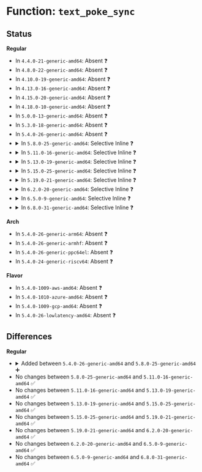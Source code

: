# Function: <code>text_poke_sync</code>

## Status
<b>Regular</b>
<ul>
<li>
In <code>4.4.0-21-generic-amd64</code>: Absent ❓
</li>
<li>
In <code>4.8.0-22-generic-amd64</code>: Absent ❓
</li>
<li>
In <code>4.10.0-19-generic-amd64</code>: Absent ❓
</li>
<li>
In <code>4.13.0-16-generic-amd64</code>: Absent ❓
</li>
<li>
In <code>4.15.0-20-generic-amd64</code>: Absent ❓
</li>
<li>
In <code>4.18.0-10-generic-amd64</code>: Absent ❓
</li>
<li>
In <code>5.0.0-13-generic-amd64</code>: Absent ❓
</li>
<li>
In <code>5.3.0-18-generic-amd64</code>: Absent ❓
</li>
<li>
In <code>5.4.0-26-generic-amd64</code>: Absent ❓
</li>
<li>
<details>
<summary>In <code>5.8.0-25-generic-amd64</code>: Selective Inline ❓</summary>

```c
void text_poke_sync()
```

```json
{
  "name": "text_poke_sync",
  "collision_type": "Unique Global",
  "inline_type": "Selective",
  "funcs": [
    {
      "addr": 18446744071579095134,
      "name": "text_poke_sync",
      "external": true,
      "loc": "arch/x86/kernel/alternative.c:994",
      "file": "arch/x86/kernel/alternative.c",
      "inline": "not declared, inlined",
      "caller_inline": [
        "arch/x86/kernel/alternative.c:text_poke_bp_batch",
        "arch/x86/kernel/alternative.c:text_poke_bp_batch",
        "arch/x86/kernel/alternative.c:text_poke_bp_batch"
      ],
      "caller_func": [
        "arch/x86/kernel/kprobes/core.c:arch_disarm_kprobe",
        "arch/x86/kernel/kprobes/core.c:arch_arm_kprobe",
        "arch/x86/kernel/kprobes/opt.c:arch_unoptimize_kprobes",
        "arch/x86/kernel/module.c:apply_relocate_add"
      ]
    }
  ],
  "symbols": [
    {
      "addr": 18446744071579097424,
      "name": "text_poke_sync",
      "section": ".text",
      "bind": "STB_GLOBAL",
      "size": 30
    }
  ]
}
```
</details>
</li>
<li>
<details>
<summary>In <code>5.11.0-16-generic-amd64</code>: Selective Inline ❓</summary>

```c
void text_poke_sync()
```

```json
{
  "name": "text_poke_sync",
  "collision_type": "Unique Global",
  "inline_type": "Selective",
  "funcs": [
    {
      "addr": 18446744071579096296,
      "name": "text_poke_sync",
      "external": true,
      "loc": "arch/x86/kernel/alternative.c:1006",
      "file": "arch/x86/kernel/alternative.c",
      "inline": "not declared, inlined",
      "caller_inline": [
        "arch/x86/kernel/alternative.c:text_poke_bp_batch",
        "arch/x86/kernel/alternative.c:text_poke_bp_batch",
        "arch/x86/kernel/alternative.c:text_poke_bp_batch"
      ],
      "caller_func": [
        "arch/x86/kernel/kprobes/core.c:arch_disarm_kprobe",
        "arch/x86/kernel/kprobes/core.c:arch_arm_kprobe",
        "arch/x86/kernel/kprobes/opt.c:arch_unoptimize_kprobe",
        "arch/x86/kernel/kprobes/opt.c:arch_unoptimize_kprobe",
        "arch/x86/kernel/module.c:apply_relocate_add"
      ]
    }
  ],
  "symbols": [
    {
      "addr": 18446744071579098688,
      "name": "text_poke_sync",
      "section": ".text",
      "bind": "STB_GLOBAL",
      "size": 30
    }
  ]
}
```
</details>
</li>
<li>
<details>
<summary>In <code>5.13.0-19-generic-amd64</code>: Selective Inline ❓</summary>

```c
void text_poke_sync()
```

```json
{
  "name": "text_poke_sync",
  "collision_type": "Unique Global",
  "inline_type": "Selective",
  "funcs": [
    {
      "addr": 18446744071579102488,
      "name": "text_poke_sync",
      "external": true,
      "loc": "arch/x86/kernel/alternative.c:927",
      "file": "arch/x86/kernel/alternative.c",
      "inline": "not declared, inlined",
      "caller_inline": [
        "arch/x86/kernel/alternative.c:text_poke_bp_batch",
        "arch/x86/kernel/alternative.c:text_poke_bp_batch",
        "arch/x86/kernel/alternative.c:text_poke_bp_batch"
      ],
      "caller_func": [
        "arch/x86/kernel/kprobes/core.c:arch_disarm_kprobe",
        "arch/x86/kernel/kprobes/core.c:arch_arm_kprobe",
        "arch/x86/kernel/kprobes/opt.c:arch_unoptimize_kprobe",
        "arch/x86/kernel/kprobes/opt.c:arch_unoptimize_kprobe",
        "arch/x86/kernel/module.c:apply_relocate_add"
      ]
    }
  ],
  "symbols": [
    {
      "addr": 18446744071579105376,
      "name": "text_poke_sync",
      "section": ".text",
      "bind": "STB_GLOBAL",
      "size": 39
    }
  ]
}
```
</details>
</li>
<li>
<details>
<summary>In <code>5.15.0-25-generic-amd64</code>: Selective Inline ❓</summary>

```c
void text_poke_sync()
```

```json
{
  "name": "text_poke_sync",
  "collision_type": "Unique Global",
  "inline_type": "Selective",
  "funcs": [
    {
      "addr": 18446744071579126408,
      "name": "text_poke_sync",
      "external": true,
      "loc": "arch/x86/kernel/alternative.c:927",
      "file": "arch/x86/kernel/alternative.c",
      "inline": "not declared, inlined",
      "caller_inline": [
        "arch/x86/kernel/alternative.c:text_poke_bp_batch",
        "arch/x86/kernel/alternative.c:text_poke_bp_batch",
        "arch/x86/kernel/alternative.c:text_poke_bp_batch"
      ],
      "caller_func": [
        "arch/x86/kernel/kprobes/core.c:arch_disarm_kprobe",
        "arch/x86/kernel/kprobes/core.c:arch_arm_kprobe",
        "arch/x86/kernel/kprobes/opt.c:arch_unoptimize_kprobe",
        "arch/x86/kernel/kprobes/opt.c:arch_unoptimize_kprobe",
        "arch/x86/kernel/module.c:apply_relocate_add"
      ]
    }
  ],
  "symbols": [
    {
      "addr": 18446744071579129456,
      "name": "text_poke_sync",
      "section": ".text",
      "bind": "STB_GLOBAL",
      "size": 39
    }
  ]
}
```
</details>
</li>
<li>
<details>
<summary>In <code>5.19.0-21-generic-amd64</code>: Selective Inline ❓</summary>

```c
void text_poke_sync()
```

```json
{
  "name": "text_poke_sync",
  "collision_type": "Unique Global",
  "inline_type": "Selective",
  "funcs": [
    {
      "addr": 18446744071579160767,
      "name": "text_poke_sync",
      "external": true,
      "loc": "arch/x86/kernel/alternative.c:1300",
      "file": "arch/x86/kernel/alternative.c",
      "inline": "not declared, inlined",
      "caller_inline": [
        "arch/x86/kernel/alternative.c:text_poke_bp_batch",
        "arch/x86/kernel/alternative.c:text_poke_bp_batch"
      ],
      "caller_func": [
        "arch/x86/kernel/kprobes/core.c:arch_disarm_kprobe",
        "arch/x86/kernel/kprobes/core.c:arch_arm_kprobe",
        "arch/x86/kernel/kprobes/opt.c:arch_unoptimize_kprobe",
        "arch/x86/kernel/kprobes/opt.c:arch_unoptimize_kprobe",
        "arch/x86/kernel/module.c:apply_relocate_add"
      ]
    }
  ],
  "symbols": [
    {
      "addr": 18446744071579164992,
      "name": "text_poke_sync",
      "section": ".text",
      "bind": "STB_GLOBAL",
      "size": 54
    }
  ]
}
```
</details>
</li>
<li>
<details>
<summary>In <code>6.2.0-20-generic-amd64</code>: Selective Inline ❓</summary>

```c
void text_poke_sync()
```

```json
{
  "name": "text_poke_sync",
  "collision_type": "Unique Global",
  "inline_type": "Selective",
  "funcs": [
    {
      "addr": 18446744071579210975,
      "name": "text_poke_sync",
      "external": true,
      "loc": "arch/x86/kernel/alternative.c:1770",
      "file": "arch/x86/kernel/alternative.c",
      "inline": "not declared, inlined",
      "caller_inline": [
        "arch/x86/kernel/alternative.c:text_poke_bp_batch",
        "arch/x86/kernel/alternative.c:text_poke_bp_batch"
      ],
      "caller_func": [
        "arch/x86/kernel/kprobes/core.c:arch_disarm_kprobe",
        "arch/x86/kernel/kprobes/core.c:arch_arm_kprobe",
        "arch/x86/kernel/kprobes/opt.c:arch_unoptimize_kprobe",
        "arch/x86/kernel/kprobes/opt.c:arch_unoptimize_kprobe",
        "arch/x86/kernel/module.c:apply_relocate_add"
      ]
    }
  ],
  "symbols": [
    {
      "addr": 18446744071579217888,
      "name": "text_poke_sync",
      "section": ".text",
      "bind": "STB_GLOBAL",
      "size": 54
    }
  ]
}
```
</details>
</li>
<li>
<details>
<summary>In <code>6.5.0-9-generic-amd64</code>: Selective Inline ❓</summary>

```c
void text_poke_sync()
```

```json
{
  "name": "text_poke_sync",
  "collision_type": "Unique Global",
  "inline_type": "Selective",
  "funcs": [
    {
      "addr": 18446744071579216518,
      "name": "text_poke_sync",
      "external": true,
      "loc": "arch/x86/kernel/alternative.c:1995",
      "file": "arch/x86/kernel/alternative.c",
      "inline": "not declared, inlined",
      "caller_inline": [
        "arch/x86/kernel/alternative.c:text_poke_bp_batch",
        "arch/x86/kernel/alternative.c:text_poke_bp_batch"
      ],
      "caller_func": [
        "arch/x86/kernel/kprobes/core.c:arch_disarm_kprobe",
        "arch/x86/kernel/kprobes/core.c:arch_arm_kprobe",
        "arch/x86/kernel/kprobes/opt.c:arch_unoptimize_kprobe",
        "arch/x86/kernel/kprobes/opt.c:arch_unoptimize_kprobe",
        "arch/x86/kernel/module.c:clear_relocate_add",
        "arch/x86/kernel/module.c:apply_relocate_add"
      ]
    }
  ],
  "symbols": [
    {
      "addr": 18446744071579223328,
      "name": "text_poke_sync",
      "section": ".text",
      "bind": "STB_GLOBAL",
      "size": 54
    }
  ]
}
```
</details>
</li>
<li>
<details>
<summary>In <code>6.8.0-31-generic-amd64</code>: Selective Inline ❓</summary>

```c
void text_poke_sync()
```

```json
{
  "name": "text_poke_sync",
  "collision_type": "Unique Global",
  "inline_type": "Selective",
  "funcs": [
    {
      "addr": 18446744071579245894,
      "name": "text_poke_sync",
      "external": true,
      "loc": "arch/x86/kernel/alternative.c:2085",
      "file": "arch/x86/kernel/alternative.c",
      "inline": "not declared, inlined",
      "caller_inline": [
        "arch/x86/kernel/alternative.c:text_poke_bp_batch",
        "arch/x86/kernel/alternative.c:text_poke_bp_batch"
      ],
      "caller_func": [
        "arch/x86/kernel/kprobes/core.c:arch_disarm_kprobe",
        "arch/x86/kernel/kprobes/core.c:arch_arm_kprobe",
        "arch/x86/kernel/kprobes/opt.c:arch_unoptimize_kprobe",
        "arch/x86/kernel/kprobes/opt.c:arch_unoptimize_kprobe",
        "arch/x86/kernel/module.c:clear_relocate_add",
        "arch/x86/kernel/module.c:apply_relocate_add"
      ]
    }
  ],
  "symbols": [
    {
      "addr": 18446744071579252192,
      "name": "text_poke_sync",
      "section": ".text",
      "bind": "STB_GLOBAL",
      "size": 54
    }
  ]
}
```
</details>
</li>
</ul>
<b>Arch</b>
<ul>
<li>
In <code>5.4.0-26-generic-arm64</code>: Absent ❓
</li>
<li>
In <code>5.4.0-26-generic-armhf</code>: Absent ❓
</li>
<li>
In <code>5.4.0-26-generic-ppc64el</code>: Absent ❓
</li>
<li>
In <code>5.4.0-24-generic-riscv64</code>: Absent ❓
</li>
</ul>
<b>Flavor</b>
<ul>
<li>
In <code>5.4.0-1009-aws-amd64</code>: Absent ❓
</li>
<li>
In <code>5.4.0-1010-azure-amd64</code>: Absent ❓
</li>
<li>
In <code>5.4.0-1009-gcp-amd64</code>: Absent ❓
</li>
<li>
In <code>5.4.0-26-lowlatency-amd64</code>: Absent ❓
</li>
</ul>

## Differences
<b>Regular</b>
<ul>
<li>
<details>
<summary>Added between <code>5.4.0-26-generic-amd64</code> and <code>5.8.0-25-generic-amd64</code> ➕</summary>

```c
void text_poke_sync()
```
</details>
</li>
<li>
No changes between <code>5.8.0-25-generic-amd64</code> and <code>5.11.0-16-generic-amd64</code> ✅
</li>
<li>
No changes between <code>5.11.0-16-generic-amd64</code> and <code>5.13.0-19-generic-amd64</code> ✅
</li>
<li>
No changes between <code>5.13.0-19-generic-amd64</code> and <code>5.15.0-25-generic-amd64</code> ✅
</li>
<li>
No changes between <code>5.15.0-25-generic-amd64</code> and <code>5.19.0-21-generic-amd64</code> ✅
</li>
<li>
No changes between <code>5.19.0-21-generic-amd64</code> and <code>6.2.0-20-generic-amd64</code> ✅
</li>
<li>
No changes between <code>6.2.0-20-generic-amd64</code> and <code>6.5.0-9-generic-amd64</code> ✅
</li>
<li>
No changes between <code>6.5.0-9-generic-amd64</code> and <code>6.8.0-31-generic-amd64</code> ✅
</li>
</ul>
